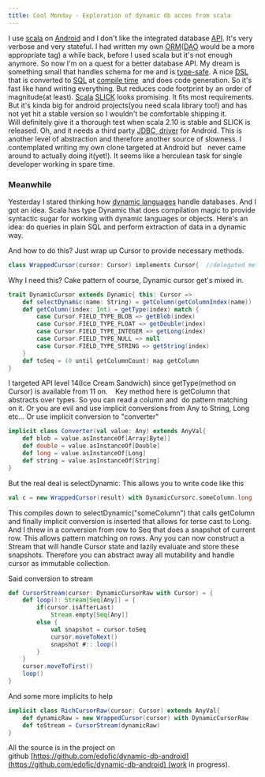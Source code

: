 ```yaml
---
title: Cool Monday - Exploration of dynamic db acces from scala
---
```


I use [scala](http://www.scala-lang.org/ "Scala (programming language)") on
[Android](http://www.t-mobile.com/shop/phones/?capcode=AGE "Android phones")
and I don't like the integrated database
[API](http://en.wikipedia.org/wiki/Application_programming_interface "Application programming interface").
It's very verbose and very stateful. I had written my own
[ORM](http://en.wikipedia.org/wiki/Object-relational_mapping "Object-relational mapping")([DAO](http://en.wikipedia.org/wiki/Data_access_object "Data access object")
would be a more appropriate tag) a while back, before I used scala but
it's not enough anymore. So now I'm on a quest for a better database
API. My dream is something small that handles schema for me and is
[type-safe](http://en.wikipedia.org/wiki/Type_safety "Type safety"). A
nice
[DSL](http://en.wikipedia.org/wiki/Digital_subscriber_line "Digital subscriber line")
that is converted to
[SQL](http://www.iso.org/iso/catalogue_detail.htm?csnumber=45498 "SQL")
at [compile
time](http://en.wikipedia.org/wiki/Compile_time "Compile time")  and
does code generation. So it's fast like hand writing everything. But
reduces code footprint by an order of magnitude(at least).
[Scala](http://www.scala-lang.org/ "Scala (programming language)")
[SLICK](http://slick.typesafe.com/) looks promising. It fits most
requirements. But it's kinda big for android projects(you need scala
library too!) and has not yet hit a stable version so I wouldn't be
comfortable shipping it. Will definitely give it a thorough test when
scala 2.10 is stable and SLICK is released. Oh, and it needs a third
party [JDBC
 driver](http://en.wikipedia.org/wiki/JDBC_driver "JDBC driver") for
Android. This is another level of abstraction and therefore another
source of slowness. I contemplated writing my own clone targeted at
Android but   never came around to actually doing it(yet!). It seems
like a herculean task for single developer working in spare time.


### Meanwhile

Yesterday I stared thinking how [dynamic
languages](http://en.wikipedia.org/wiki/Dynamic_programming_language "Dynamic programming language")
handle databases. And I got an idea. Scala has type Dynamic that does
compilation magic to provide syntactic sugar for working with dynamic
languages or objects. Here's an idea: do queries in plain SQL and
perform extraction of data in a dynamic way. 

And how to do this? Just wrap up Cursor to provide necessary methods. 
```scala
class WrappedCursor(cursor: Cursor) implements Cursor{  //delegated methods go here}
```
Why I need this? Cake pattern of course, Dynamic cursor get's mixed in.
```scala
trait DynamicCursor extends Dynamic{ this: Cursor =>
    def selectDynamic(name: String) = getColumn(getColumnIndex(name))
    def getColumn(index: Int) = getType(index) match {
        case Cursor.FIELD_TYPE_BLOB => getBlob(index)
        case Cursor.FIELD_TYPE_FLOAT => getDouble(index)
        case Cursor.FIELD_TYPE_INTEGER => getLong(index)
        case Cursor.FIELD_TYPE_NULL => null
        case Cursor.FIELD_TYPE_STRING => getString(index)
    }
    def toSeq = (0 until getColumnCount) map getColumn
}

```
I targeted API level 14(Ice Cream Sandwich) since getType(method on
Cursor) is available from 11 on.    Key method here is getColumn that
abstracts over types. So you can read a column and  do pattern matching
on it. Or you are evil and use implicit conversions from Any to String,
Long etc... Or use implicit conversion to "converter"
```scala
implicit class Converter(val value: Any) extends AnyVal{
    def blob = value.asInstanceOf[Array[Byte]]
    def double = value.asInstanceOf[Double]
    def long = value.asInstanceOf[Long]
    def string = value.asInstanceOf[String]
}
```
But the real deal is selectDynamic. This allows you to write code like
this
```scala
val c = new WrappedCursor(result) with DynamicCursorc.someColumn.long
```
This compiles down to selectDynamic("someColumn") that calls getColumn
and finally implicit conversion is inserted that allows for terse cast
to Long.
And I threw in a conversion from row to Seq that does a snapshot of
current row. This allows pattern matching on rows. Any you can now
construct a Stream that will handle Cursor state and lazily evaluate and
store these snapshots. Therefore you can abstract away all mutability
and handle cursor as immutable collection.

Said conversion to stream
```scala
def CursorStream(cursor: DynamicCursorRaw with Cursor) = {
    def loop(): Stream[Seq[Any]] = {
        if(cursor.isAfterLast)
            Stream.empty[Seq[Any]]
        else {
            val snapshot = cursor.toSeq
            cursor.moveToNext()
            snapshot #:: loop()
        }
    }
    cursor.moveToFirst()
    loop()
}
```

And some more implicits to help
```scala
implicit class RichCursorRaw(cursor: Cursor) extends AnyVal{
    def dynamicRaw = new WrappedCursor(cursor) with DynamicCursorRaw
    def toStream = CursorStream(dynamicRaw)
}
```

All the source is in the project on
github [https://github.com/edofic/dynamic-db-android](https://github.com/edofic/dynamic-db-android) (work
in progress).
